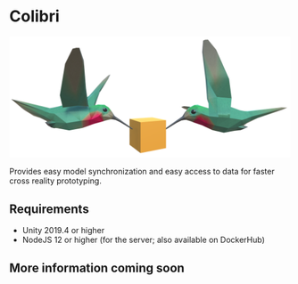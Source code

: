 # Colibri

<img src="img/colibri_header.png" width=800/>

Provides easy model synchronization and easy access to data for faster cross reality prototyping.

## Requirements

- Unity 2019.4 or higher
- NodeJS 12 or higher (for the server; also available on DockerHub)

## More information coming soon
